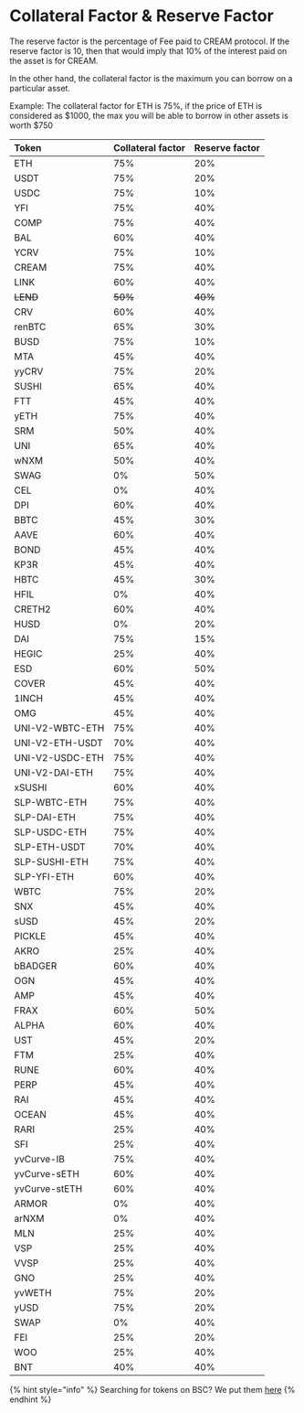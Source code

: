 # Collateral Factor & Reserve Factor

The reserve factor is the percentage of Fee paid to CREAM protocol. If the reserve factor is 10, then that would imply that 10% of the interest paid on the asset is for CREAM.

In the other hand, the collateral factor is the maximum you can borrow on a particular asset.

Example: The collateral factor for ETH is 75%, if the price of ETH is considered as $1000, the max you will be able to borrow in other assets is worth $750

| Token | Collateral factor | Reserve factor |
| :--- | :--- | :--- |
| ETH | 75% | 20% |
| USDT | 75% | 20% |
| USDC | 75% | 10% |
| YFI | 75% | 40% |
| COMP | 75% | 40% |
| BAL | 60% | 40% |
| YCRV | 75% | 10% |
| CREAM | 75% | 40% |
| LINK | 60% | 40% |
| ~~LEND~~ | ~~50%~~ | ~~40%~~ |
| CRV | 60% | 40% |
| renBTC | 65% | 30% |
| BUSD | 75% | 10% |
| MTA | 45% | 40% |
| yyCRV | 75% | 20% |
| SUSHI | 65% | 40% |
| FTT | 45% | 40% |
| yETH | 75% | 40% |
| SRM | 50% | 40% |
| UNI | 65% | 40% |
| wNXM | 50% | 40% |
| SWAG | 0% | 50% |
| CEL | 0% | 40% |
| DPI | 60% | 40% |
| BBTC | 45% | 30% |
| AAVE | 60% | 40% |
| BOND | 45% | 40% |
| KP3R | 45% | 40% |
| HBTC | 45% | 30% |
| HFIL | 0% | 40% |
| CRETH2 | 60% | 40% |
| HUSD | 0% | 20% |
| DAI | 75% | 15% |
| HEGIC | 25% | 40% |
| ESD | 60% | 50% |
| COVER | 45% | 40% |
| 1INCH | 45% | 40% |
| OMG | 45% | 40% |
| UNI-V2-WBTC-ETH | 75% | 40% |
| UNI-V2-ETH-USDT | 70% | 40% |
| UNI-V2-USDC-ETH | 75% | 40% |
| UNI-V2-DAI-ETH | 75% | 40% |
| xSUSHI | 60% | 40% |
| SLP-WBTC-ETH | 75% | 40% |
| SLP-DAI-ETH | 75% | 40% |
| SLP-USDC-ETH | 75% | 40% |
| SLP-ETH-USDT | 70% | 40% |
| SLP-SUSHI-ETH | 75% | 40% |
| SLP-YFI-ETH | 60% | 40% |
| WBTC | 75% | 20% |
| SNX | 45% | 40% |
| sUSD | 45% | 20% |
| PICKLE | 45% | 40% |
| AKRO | 25% | 40% |
| bBADGER | 60% | 40% |
| OGN | 45% | 40% |
| AMP | 45% | 40% |
| FRAX | 60% | 50% |
| ALPHA | 60% | 40% |
| UST | 45% | 20% |
| FTM | 25% | 40% |
| RUNE | 60% | 40% |
| PERP | 45% | 40% |
| RAI | 45% | 40% |
| OCEAN | 45% | 40% |
| RARI | 25% | 40% |
| SFI | 25% | 40% |
| yvCurve-IB | 75% | 40% |
| yvCurve-sETH | 60% | 40% |
| yvCurve-stETH | 60% | 40% |
| ARMOR | 0% | 40% |
| arNXM | 0% | 40% |
| MLN | 25% | 40% |
| VSP | 25% | 40% |
| VVSP | 25% | 40% |
| GNO | 25% | 40% |
| yvWETH | 75% | 20% |
| yUSD | 75% | 20% |
| SWAP | 0% | 40% |
| FEI | 25% | 20% |
| WOO | 25% | 40% |
| BNT | 40% | 40% |

{% hint style="info" %}
Searching for tokens on BSC? We put them [here](https://docs.cream.finance/v/binance-smart-chain/lending/collateral-factor-and-reserve-factor)
{% endhint %}

